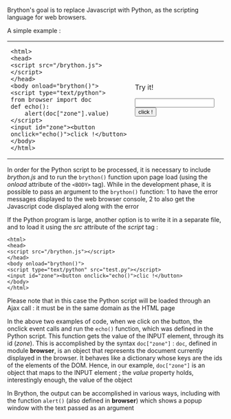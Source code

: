 Brython's goal is to replace Javascript with Python, as the scripting language for web browsers.

A simple example :

<table>
<tr>
<td>

    <html>
    <head>
    <script src="/brython.js"></script>
    </head>
    <body onload="brython()">
    <script type="text/python">
    from browser import doc
    def echo():
        alert(doc["zone"].value)
    </script>
    <input id="zone"><button onclick="echo()">click !</button>
    </body>
    </html>

</td>
<td>

Try it!

<script type="text/python">
from browser import doc, alert
def echo():
    alert(doc["zone"].value)
</script>

<input id="zone"><button onclick="echo()">click !</button>

</td>
</tr>
</table>

In order for the Python script to be processed, it is necessary to include _brython.js_ and to run the `brython()` function upon page load (using the _onload_ attribute of the `<BODY>` tag). While in the development phase, it is possible to pass an argument to the `brython()` function: 1 to have the error messages displayed to the web browser console, 2 to also get the Javascript code displayed along with the error

If the Python program is large, another option is to write it in a separate file, and to load it using the _src_ attribute of the _script_ tag :

    <html>
    <head>
    <script src="/brython.js"></script>
    </head>
    <body onload="brython()">
    <script type="text/python" src="test.py"></script>
    <input id="zone"><button onclick="echo()">clic !</button>
    </body>
    </html>


Please note that in this case the Python script will be loaded through an Ajax call : it must be in the same domain as the HTML page

In the above two examples of code, when we click on the button, the onclick event calls and run the `echo()` function, which was defined in the Python script. This function gets the value of the INPUT element, through its id (_zone_). This is accomplished by the syntax `doc["zone"]` : `doc`, defined in module **browser**, is an object that represents the document currently displayed in the browser. It behaves like a dictionary whose keys are the ids of the elements of the DOM. Hence, in our example, `doc["zone"]` is an object that maps to the INPUT element ; the _value_ property holds, interestingly enough, the value of the object

In Brython, the output can be accomplished in various ways, including with the function `alert()` (also defined in **browser**) which shows a popup window with the text passed as an argument
